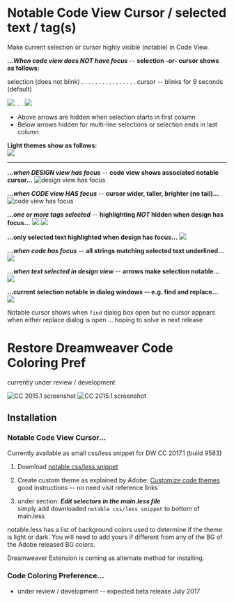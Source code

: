 # Notable Code View Cursor / selected text / tag(s) 

Make current selection or cursor highly visible (notable) in Code View.

***...When code view does NOT have focus*** -- **selection -or- cursor shows as follows:**

selection (does not blink) . . . . . . . . . . . . . . . . cursor -- blinks for 9 seconds (default)  

![](http://i.imgur.com/OzB4wvr.png). . . ![](http://i.imgur.com/Do9WrSb.gif)  

- Above arrows are hidden when selection starts in first column
- Below arrows hidden for multi-line selections or selection ends in last column.
  
**Light themes show as follows:**  
![](http://i.imgur.com/zSy4llI.png)  
 
---------------------------------------------------------------------------
***...when DESIGN view has focus*** -- **code view shows associated notable  cursor...**
![design view has focus](http://i.imgur.com/uR4CWfn.png)  

***...when CODE view HAS focus*** -- **cursor wider, taller, brighter (no tail)...**  
![code view has focus](http://i.imgur.com/Eyvv7Qm.png)

***...one or more tags selected*** -- **highlighting *NOT* hidden when design has focus...**
![](http://i.imgur.com/2lurRGy.png)
![](http://i.imgur.com/WP9xyxt.png)

**...only selected text highlighted when design has focus...**
![](http://i.imgur.com/Gh6ybyE.png)

***...when code has focus*** -- **all strings matching selected text underlined...**
![](http://i.imgur.com/BLh0aHL.png)

***...when text selected in design view*** -- **arrows make selection notable...**
![](http://i.imgur.com/raiQB44.png)

**...current selection notable in dialog windows -- e.g. find and replace...** 
![](http://i.imgur.com/fN2BGnO.png)

Notable cursor shows when `find` dialog box open but no cursor appears when either replace dialog is open ... hoping to solve in next release

# Restore Dreamweaver Code Coloring Pref #  
currently under review / development

![CC 2015.1 screenshot](http://i.imgur.com/3QKBcIv.png)
![CC 2015.1 screenshot](http://i.imgur.com/6DGRxH0.png)

## Installation

### Notable Code View Cursor...
Currently available as small css/less snippet for DW CC 2017.1 (build 9583)  

1. Download [notable css/less snippet](https://github.com/flkeysgeek/DW-CC-2017-code-coloring-pref/blob/master/notable.zip)
  
2. Create custom theme as explained by Adobe: [Customize code themes](https://helpx.adobe.com/dreamweaver/using/customize-code-coloring.html)  
good instructions -- no need visit reference links

3. under section: ***Edit selectors in the main.less file***  
simply add downloaded `notable css/less snippet` to bottom of main.less

notable.less has a list of background colors used to determine if the theme is light or dark. You will need to add yours if different from any of the BG of the Adobe released BG colors.   
  
Dreamweaver Extension is coming as alternate method for installing. 

### Code Coloring Preference... 

- under review / development -- expected beta release July 2017
 